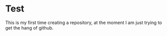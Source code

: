 Test
====

This is my first time creating a repository, at the moment I am just trying to get the hang of github.
